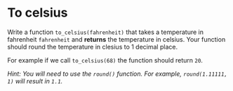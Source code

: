 # To celsius

Write a function `to_celsius(fahrenheit)` that takes a temperature in fahrenheit `fahrenheit` and **returns** the temperature in celsius. Your function should round the temperature in clesius to 1 decimal place.

For example if we call `to_celsius(68)` the function should return `20`.

*Hint: You will need to use the `round()` function. For example, `round(1.11111, 1)` will result in `1.1`.*
